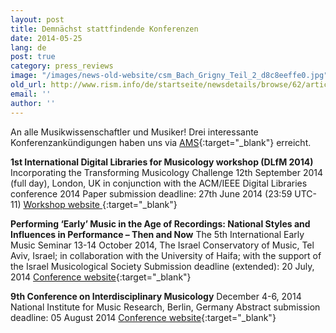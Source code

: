 ```yaml
---
layout: post
title: Demnächst stattfindende Konferenzen
date: 2014-05-25
lang: de
post: true
category: press_reviews
image: "/images/news-old-website/csm_Bach_Grigny_Teil_2_d8c8eeffe0.jpg"
old_url: http://www.rism.info/de/startseite/newsdetails/browse/62/article/64/cfps-upcoming-conferences.html
email: ''
author: ''
---
```



An alle Musikwissenschaftler und Musiker! Drei interessante Konferenzankündigungen haben uns via [AMS](http://www.ams-net.org/){:target="_blank"} erreicht.

**1st International Digital Libraries for Musicology workshop (DLfM 2014)** Incorporating the Transforming Musicology Challenge
12th September 2014 (full day), London, UK in conjunction with the ACM/IEEE Digital Libraries conference 2014
Paper submission deadline: 27th June 2014 (23:59 UTC-11)
[Workshop website
](http://www.transforming-musicology.org/events/dlfm/){:target="_blank"}

**Performing ‘Early’ Music in the Age of Recordings: National Styles and Influences in Performance – Then and Now**
The 5th International Early Music Seminar
13-14 October 2014, The Israel Conservatory of Music, Tel Aviv, Israel; in collaboration with the University of Haifa; with the support of the Israel Musicological Society
Submission deadline (extended): 20 July, 2014
[Conference website](http://goldenpages.jpehs.co.uk/2014/05/07/performing-early-music-in-the-age-of-recordings-national-styles-and-influences-in-performance-then-and-now/){:target="_blank"}

**9th Conference on Interdisciplinary Musicology**
December 4-6, 2014
National Institute for Music Research, Berlin, Germany
Abstract submission deadline: 05 August 2014
[Conference website](http://www.sim.spk-berlin.de/cim14){:target="_blank"}


